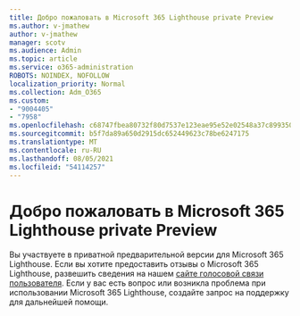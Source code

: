 ```yaml
---
title: Добро пожаловать в Microsoft 365 Lighthouse private Preview
ms.author: v-jmathew
author: v-jmathew
manager: scotv
ms.audience: Admin
ms.topic: article
ms.service: o365-administration
ROBOTS: NOINDEX, NOFOLLOW
localization_priority: Normal
ms.collection: Adm_O365
ms.custom:
- "9004405"
- "7958"
ms.openlocfilehash: c68747fbea80732f80d7537e123eae95e52e02548a37c899350a5d1f9f5cd53d
ms.sourcegitcommit: b5f7da89a650d2915dc652449623c78be6247175
ms.translationtype: MT
ms.contentlocale: ru-RU
ms.lasthandoff: 08/05/2021
ms.locfileid: "54114257"
---
```

# <a name="welcome-to-the-microsoft-365-lighthouse-private-preview"></a>Добро пожаловать в Microsoft 365 Lighthouse private Preview

Вы участвуете в приватной предварительной версии для Microsoft 365 Lighthouse. Если вы хотите предоставить отзывы о Microsoft 365 Lighthouse, развешить сведения на нашем [сайте голосовой связи пользователя](https://aka.ms/M365Lighthouseuservoice). Если у вас есть вопрос или возникла проблема при использовании Microsoft 365 Lighthouse, создайте запрос на поддержку для дальнейшей помощи.
